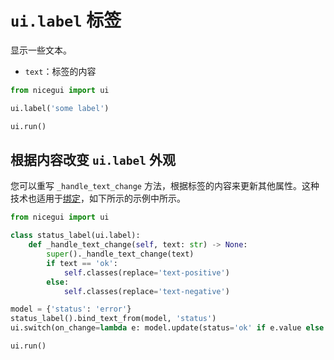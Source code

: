 # `ui.label` 标签

显示一些文本。

- `text`：标签的内容

```python
from nicegui import ui

ui.label('some label')

ui.run()
```

## 根据内容改变 `ui.label` 外观

您可以重写 `_handle_text_change` 方法，根据标签的内容来更新其他属性。这种技术也适用于[绑定](../binding/index)，如下所示的示例中所示。

```python
from nicegui import ui

class status_label(ui.label):
    def _handle_text_change(self, text: str) -> None:
        super()._handle_text_change(text)
        if text == 'ok':
            self.classes(replace='text-positive')
        else:
            self.classes(replace='text-negative')

model = {'status': 'error'}
status_label().bind_text_from(model, 'status')
ui.switch(on_change=lambda e: model.update(status='ok' if e.value else 'error'))

ui.run()
```
